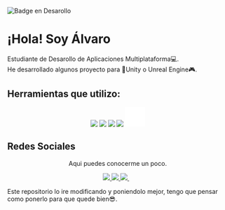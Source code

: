  ![Badge en Desarollo](https://img.shields.io/badge/STATUS-EN%20DESAROLLO-green) 
 
# ¡Hola! Soy Álvaro
 
Estudiante de Desarollo de Aplicaciones Multiplataforma💻.<br>
He desarrollado algunos proyecto para 👾Unity o Unreal Engine🎮.
<h2>Herramientas que utilizo:</h2>
<p align="center">
  <img loading="lazy" src="https://distreau.com/github.svg" 
  height="45">
  <img loading="lazy" src="https://resources.jetbrains.com/storage/products/intellij-idea/img/meta/intellij-idea_logo_300x300.png" 
  height="45">
  <img loading="lazy" src="https://user-images.githubusercontent.com/674621/71187801-14e60a80-2280-11ea-94c9-e56576f76baf.png" 
  height="45">
  <img loading="lazy"   src="https://camo.githubusercontent.com/1b4a9461723a3fe7ff224ca79da5c1a7217d489a0b7ce744e04cc8c580c450cd/68747470733a2f2f75706c6f61642e77696b696d656469612e6f72672f77696b6970656469612f636f6d6d6f6e732f632f63342f556e6974795f323032312e737667" 
  height="45">
 <img loading="lazy" src="https://github.com/EpicKiwi/unreal-engine-editor-icons/blob/master/imgs/Icons/EditorAppIcon.png" 
  height="45">
</p>
 




<h2>Redes Sociales</h2>
<p align="center">
Aqui puedes conocerme un poco.

<p align="center">
    <a href="https://github.com/iToxicD" target="_blank">
        <img loading="lazy" src="https://distreau.com/github.svg" 
    height="50">
    <a href="https://www.linkedin.com/in/alvaro-cantero-363212223/" target="_blank">
        <img loading="lazy" src="https://upload.wikimedia.org/wikipedia/commons/thumb/c/ca/LinkedIn_logo_initials.png/768px-LinkedIn_logo_initials.png" 
    height="50">
    <a href="https://www.artstation.com/itoxic3d" target="_blank">
        <img loading="lazy" src="artstation.png" 
    height="50">
    </a> &nbsp;&nbsp;  
</p>

Este repositorio lo ire modificando y poniendolo mejor, tengo que pensar como ponerlo para que quede bien:sunglasses:.
